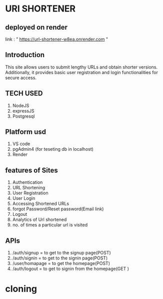 # URl SHORTENER

## deployed on render
 link : " https://url-shortener-w8ea.onrender.com "

## Introduction

 This site allows users to submit lengthy URLs and obtain shorter versions. Additionally, it provides basic user registration and login functionalities for secure access.

## TECH USED 

1. NodeJS
2. expressJS
3. Postgresql

## Platform usd 

1. VS code
2. pgAdmin4 (for teseting db in localhost)
3. Render
   
## features of Sites 

1. Authentication
2. URL Shortening
3. User Registration
4. User Login
5. Accessing Shortened URLs
6. forgot Password/Reset password(Email link)
7. Logout 
8. Analytics of Url shortened
9. no. of times a particular url is visited


## APIs

1. /auth/signup  = to get to the signup page(POST)
2. /auth/signin = to get to the signin page(POST)
3. /user/homapage = to get the homepage(POST) 
4. /auth/logout = to get to signin from the homepage(GET )


# cloning
